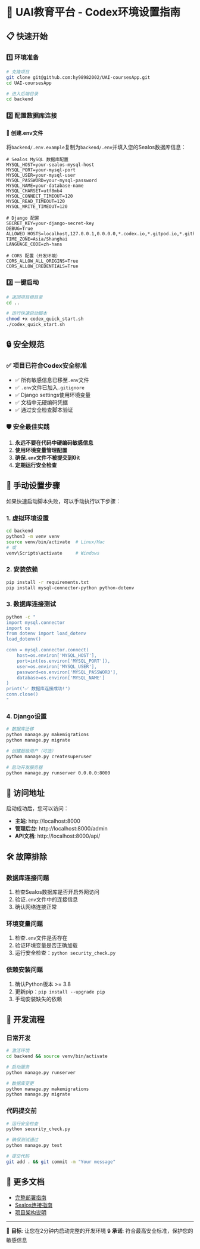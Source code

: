 # 🚀 UAI教育平台 - Codex环境设置指南

## 📋 快速开始

### 1️⃣ 环境准备
```bash
# 克隆项目
git clone git@github.com:hy98982002/UAI-coursesApp.git
cd UAI-coursesApp

# 进入后端目录
cd backend
```

### 2️⃣ 配置数据库连接

#### 📝 创建.env文件
将`backend/.env.example`复制为`backend/.env`并填入您的Sealos数据库信息：

```env
# Sealos MySQL 数据库配置
MYSQL_HOST=your-sealos-mysql-host
MYSQL_PORT=your-mysql-port
MYSQL_USER=your-mysql-user
MYSQL_PASSWORD=your-mysql-password
MYSQL_NAME=your-database-name
MYSQL_CHARSET=utf8mb4
MYSQL_CONNECT_TIMEOUT=120
MYSQL_READ_TIMEOUT=120
MYSQL_WRITE_TIMEOUT=120

# Django 配置
SECRET_KEY=your-django-secret-key
DEBUG=True
ALLOWED_HOSTS=localhost,127.0.0.1,0.0.0.0,*.codex.io,*.gitpod.io,*.github.dev
TIME_ZONE=Asia/Shanghai
LANGUAGE_CODE=zh-hans

# CORS 配置（开发环境）
CORS_ALLOW_ALL_ORIGINS=True
CORS_ALLOW_CREDENTIALS=True
```

### 3️⃣ 一键启动
```bash
# 返回项目根目录
cd ..

# 运行快速启动脚本
chmod +x codex_quick_start.sh
./codex_quick_start.sh
```

## 🔒 安全规范

### ✅ 项目已符合Codex安全标准
- ✅ 所有敏感信息已移至`.env`文件
- ✅ `.env`文件已加入`.gitignore`
- ✅ Django settings使用环境变量
- ✅ 文档中无硬编码凭据
- ✅ 通过安全检查脚本验证

### 🛡️ 安全最佳实践
1. **永远不要在代码中硬编码敏感信息**
2. **使用环境变量管理配置**
3. **确保`.env`文件不被提交到Git**
4. **定期运行安全检查**

## 🔧 手动设置步骤

如果快速启动脚本失败，可以手动执行以下步骤：

### 1. 虚拟环境设置
```bash
cd backend
python3 -m venv venv
source venv/bin/activate  # Linux/Mac
# 或
venv\Scripts\activate     # Windows
```

### 2. 安装依赖
```bash
pip install -r requirements.txt
pip install mysql-connector-python python-dotenv
```

### 3. 数据库连接测试
```bash
python -c "
import mysql.connector
import os
from dotenv import load_dotenv
load_dotenv()

conn = mysql.connector.connect(
    host=os.environ['MYSQL_HOST'],
    port=int(os.environ['MYSQL_PORT']),
    user=os.environ['MYSQL_USER'],
    password=os.environ['MYSQL_PASSWORD'],
    database=os.environ['MYSQL_NAME']
)
print('✅ 数据库连接成功!')
conn.close()
"
```

### 4. Django设置
```bash
# 数据库迁移
python manage.py makemigrations
python manage.py migrate

# 创建超级用户（可选）
python manage.py createsuperuser

# 启动开发服务器
python manage.py runserver 0.0.0.0:8000
```

## 📡 访问地址

启动成功后，您可以访问：

- **主站**: http://localhost:8000
- **管理后台**: http://localhost:8000/admin
- **API文档**: http://localhost:8000/api/

## 🛠️ 故障排除

### 数据库连接问题
1. 检查Sealos数据库是否开启外网访问
2. 验证`.env`文件中的连接信息
3. 确认网络连接正常

### 环境变量问题
1. 检查`.env`文件是否存在
2. 验证环境变量是否正确加载
3. 运行安全检查：`python security_check.py`

### 依赖安装问题
1. 确认Python版本 >= 3.8
2. 更新pip：`pip install --upgrade pip`
3. 手动安装缺失的依赖

## 🔄 开发流程

### 日常开发
```bash
# 激活环境
cd backend && source venv/bin/activate

# 启动服务
python manage.py runserver

# 数据库变更
python manage.py makemigrations
python manage.py migrate
```

### 代码提交前
```bash
# 运行安全检查
python security_check.py

# 确保测试通过
python manage.py test

# 提交代码
git add . && git commit -m "Your message"
```

## 📖 更多文档

- [完整部署指南](CODEX_DEPLOYMENT_GUIDE.md)
- [Sealos连接指南](SEALOS_CODEX_CONNECTION_GUIDE.md)
- [项目架构说明](README.md)

---

🎯 **目标**: 让您在2分钟内启动完整的开发环境
🔒 **承诺**: 符合最高安全标准，保护您的敏感信息 